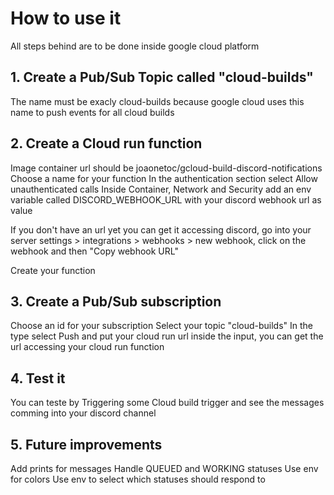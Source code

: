 # How to use it
All steps behind are to be done inside google cloud platform

## 1. Create a Pub/Sub Topic called "cloud-builds"
The name must be exacly cloud-builds because google cloud uses this name to push events for all cloud builds

## 2. Create a Cloud run function
Image container url should be joaonetoc/gcloud-build-discord-notifications
Choose a name for your function
In the authentication section select Allow unauthenticated calls
Inside Container, Network and Security add an env variable called DISCORD_WEBHOOK_URL with your discord webhook url as value

If you don't have an url yet you can get it accessing discord, go into your server settings > integrations > webhooks > new webhook, click on the webhook and then "Copy webhook URL"


Create your function

## 3. Create a Pub/Sub subscription
Choose an id for your subscription
Select your topic "cloud-builds"
In the type select Push and put your cloud run url inside the input, you can get the url accessing your cloud run function

## 4. Test it
You can teste by Triggering some Cloud build trigger and see the messages comming into your discord channel

## 5. Future improvements
Add prints for messages
Handle QUEUED and WORKING statuses
Use env for colors
Use env to select which statuses should respond to